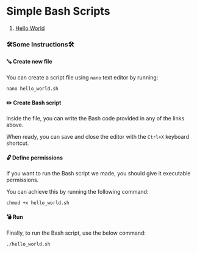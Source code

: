 # Simple Bash Scripts

1. [Hello World](hello_world.sh)

### 🛠Some Instructions🛠 </p>

#### 🪚 Create new file

You can create a script file using `nano` text editor by running: </p>
`nano hello_world.sh`

#### ✏️ Create Bash script

Inside the file, you can write the Bash code provided in any of the links above. </p>

When ready, you can save and close the editor with the `Ctrl+X` keyboard shortcut. </p>

#### 🔓 Define permissions

If you want to run the Bash script we made, you should give it executable permissions. </p>

You can achieve this by running the following command: </p>

`chmod +x hello_world.sh`

#### 💣 Run

Finally, to run the Bash script, use the below command: </p>
 `./hello_world.sh`

